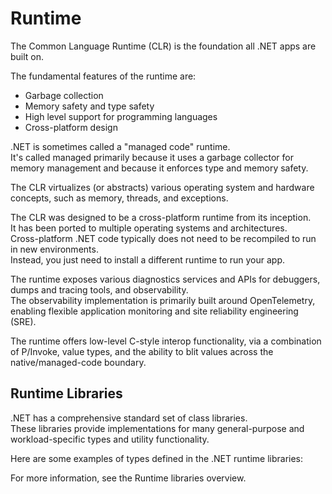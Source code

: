 # Runtime

The Common Language Runtime (CLR) is the foundation all .NET apps are built on.

The fundamental features of the runtime are:

- Garbage collection
- Memory safety and type safety
- High level support for programming languages
- Cross-platform design

.NET is sometimes called a "managed code" runtime.  
It's called managed primarily because it uses a garbage collector for memory management and because it enforces type and memory safety.

The CLR virtualizes (or abstracts) various operating system and hardware concepts, such as memory, threads, and exceptions.

The CLR was designed to be a cross-platform runtime from its inception.  
It has been ported to multiple operating systems and architectures.  
Cross-platform .NET code typically does not need to be recompiled to run in new environments.  
Instead, you just need to install a different runtime to run your app.

The runtime exposes various diagnostics services and APIs for debuggers, dumps and tracing tools, and observability.  
The observability implementation is primarily built around OpenTelemetry, enabling flexible application monitoring and site reliability engineering (SRE).

The runtime offers low-level C-style interop functionality, via a combination of P/Invoke, value types, and the ability to blit values across the native/managed-code boundary.

## Runtime Libraries

.NET has a comprehensive standard set of class libraries.  
These libraries provide implementations for many general-purpose and workload-specific types and utility functionality.

Here are some examples of types defined in the .NET runtime libraries:

<!-- - Every .NET type derives from the System.Object type.
- Primitive value types, such as System.Boolean and System.Int32.
- Collections, such as System.Collections.Generic.List<T> and System.Collections.Generic.Dictionary<TKey,TValue>.
- Data types, such as System.Data.DataSet and System.Data.DataTable.
- Network utility types, such as System.Net.Http.HttpClient.
- File and stream I/O utility types, such as System.IO.FileStream and System.IO.TextWriter.
- Serialization utility types, such as System.Text.Json.JsonSerializer and System.Xml.Serialization.XmlSerializer.
- High-performance types, such as System.Span<T>, System.Numerics.Vector, and Pipelines. -->

For more information, see the Runtime libraries overview.

